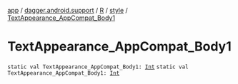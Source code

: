 [app](../../../index.md) / [dagger.android.support](../../index.md) / [R](../index.md) / [style](index.md) / [TextAppearance_AppCompat_Body1](./-text-appearance_-app-compat_-body1.md)

# TextAppearance_AppCompat_Body1

`static val TextAppearance_AppCompat_Body1: `[`Int`](https://kotlinlang.org/api/latest/jvm/stdlib/kotlin/-int/index.html)
`static val TextAppearance_AppCompat_Body1: `[`Int`](https://kotlinlang.org/api/latest/jvm/stdlib/kotlin/-int/index.html)